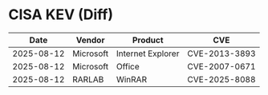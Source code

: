 # CISA KEV (Diff)

| Date | Vendor | Product | CVE |
| ---- | ------ | ------- | --- |
| 2025-08-12 | Microsoft | Internet Explorer | CVE-2013-3893 |
| 2025-08-12 | Microsoft | Office | CVE-2007-0671 |
| 2025-08-12 | RARLAB | WinRAR | CVE-2025-8088 |
